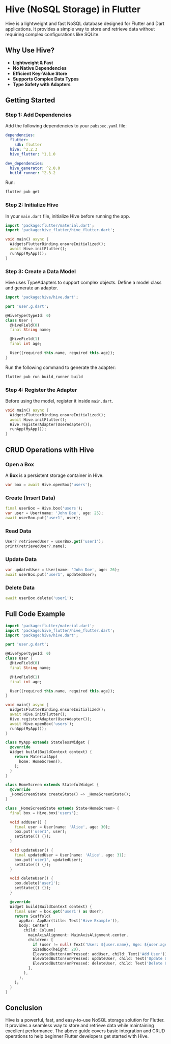 # Hive (NoSQL Storage) in Flutter

Hive is a lightweight and fast NoSQL database designed for Flutter and Dart applications. It provides a simple way to store and retrieve data without requiring complex configurations like SQLite.

## Why Use Hive?
- **Lightweight & Fast**
- **No Native Dependencies**
- **Efficient Key-Value Store**
- **Supports Complex Data Types**
- **Type Safety with Adapters**

## Getting Started
### Step 1: Add Dependencies
Add the following dependencies to your `pubspec.yaml` file:
```yaml
dependencies:
  flutter:
    sdk: flutter
  hive: ^2.2.3
  hive_flutter: ^1.1.0

dev_dependencies:
  hive_generator: ^2.0.0
  build_runner: ^2.3.2
```
Run:
```sh
flutter pub get
```

### Step 2: Initialize Hive
In your `main.dart` file, initialize Hive before running the app.

```dart
import 'package:flutter/material.dart';
import 'package:hive_flutter/hive_flutter.dart';

void main() async {
  WidgetsFlutterBinding.ensureInitialized();
  await Hive.initFlutter();
  runApp(MyApp());
}
```

### Step 3: Create a Data Model
Hive uses TypeAdapters to support complex objects. Define a model class and generate an adapter.

```dart
import 'package:hive/hive.dart';

part 'user.g.dart';

@HiveType(typeId: 0)
class User {
  @HiveField(0)
  final String name;

  @HiveField(1)
  final int age;

  User({required this.name, required this.age});
}
```

Run the following command to generate the adapter:
```sh
flutter pub run build_runner build
```

### Step 4: Register the Adapter
Before using the model, register it inside `main.dart`.

```dart
void main() async {
  WidgetsFlutterBinding.ensureInitialized();
  await Hive.initFlutter();
  Hive.registerAdapter(UserAdapter());
  runApp(MyApp());
}
```

## CRUD Operations with Hive

### Open a Box
A **Box** is a persistent storage container in Hive.
```dart
var box = await Hive.openBox('users');
```

### Create (Insert Data)
```dart
final userBox = Hive.box('users');
var user = User(name: 'John Doe', age: 25);
await userBox.put('user1', user);
```

### Read Data
```dart
User? retrievedUser = userBox.get('user1');
print(retrievedUser?.name);
```

### Update Data
```dart
var updatedUser = User(name: 'John Doe', age: 26);
await userBox.put('user1', updatedUser);
```

### Delete Data
```dart
await userBox.delete('user1');
```

## Full Code Example

```dart
import 'package:flutter/material.dart';
import 'package:hive_flutter/hive_flutter.dart';
import 'package:hive/hive.dart';

part 'user.g.dart';

@HiveType(typeId: 0)
class User {
  @HiveField(0)
  final String name;

  @HiveField(1)
  final int age;

  User({required this.name, required this.age});
}

void main() async {
  WidgetsFlutterBinding.ensureInitialized();
  await Hive.initFlutter();
  Hive.registerAdapter(UserAdapter());
  await Hive.openBox('users');
  runApp(MyApp());
}

class MyApp extends StatelessWidget {
  @override
  Widget build(BuildContext context) {
    return MaterialApp(
      home: HomeScreen(),
    );
  }
}

class HomeScreen extends StatefulWidget {
  @override
  _HomeScreenState createState() => _HomeScreenState();
}

class _HomeScreenState extends State<HomeScreen> {
  final box = Hive.box('users');

  void addUser() {
    final user = User(name: 'Alice', age: 30);
    box.put('user1', user);
    setState(() {});
  }

  void updateUser() {
    final updatedUser = User(name: 'Alice', age: 31);
    box.put('user1', updatedUser);
    setState(() {});
  }

  void deleteUser() {
    box.delete('user1');
    setState(() {});
  }

  @override
  Widget build(BuildContext context) {
    final user = box.get('user1') as User?;
    return Scaffold(
      appBar: AppBar(title: Text('Hive Example')),
      body: Center(
        child: Column(
          mainAxisAlignment: MainAxisAlignment.center,
          children: [
            if (user != null) Text('User: ${user.name}, Age: ${user.age}'),
            SizedBox(height: 20),
            ElevatedButton(onPressed: addUser, child: Text('Add User')),
            ElevatedButton(onPressed: updateUser, child: Text('Update User')),
            ElevatedButton(onPressed: deleteUser, child: Text('Delete User')),
          ],
        ),
      ),
    );
  }
}
```

## Conclusion
Hive is a powerful, fast, and easy-to-use NoSQL storage solution for Flutter. It provides a seamless way to store and retrieve data while maintaining excellent performance. The above guide covers basic integration and CRUD operations to help beginner Flutter developers get started with Hive.
